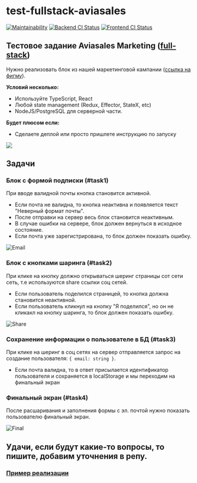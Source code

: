# test-fullstack-aviasales

[![Maintainability](https://api.codeclimate.com/v1/badges/8e5facdafa7e669bfcc1/maintainability)](https://codeclimate.com/github/jprestor/test-fullstack-aviasales/maintainability)
[![Backend CI Status](https://github.com/jprestor/test-fullstack-aviasales/actions/workflows/backend.yml/badge.svg)](https://github.com/jprestor/test-fullstack-aviasales/actions/workflows/backend.yml)
[![Frontend CI Status](https://github.com/jprestor/test-fullstack-aviasales/actions/workflows/frontend.yml/badge.svg)](https://github.com/jprestor/test-fullstack-aviasales/actions/workflows/frontend.yml)

## Тестовое задание Aviasales Marketing ([full-stack](https://aviasales.recruitee.com/o/fullstack-developer))

Нужно реализовать блок из нашей маркетинговой кампании ([ссылка на фигму](https://i.avs.io/ramnx0)).

**Условий несколько:**

- Используйте TypeScript, React
- Любой state management (Redux, Effector, StateX, etc)
- NodeJS/PostgreSQL для серверной части.

**Будет плюсом если:**

- Сделаете деплой или просто пришлете инструкцию по запуску

![](preview.png?raw=true)

## Задачи

### Блок с формой подписки (#task1)

При вводе валидной почты кнопка становится активной.

- Если почта не валидна, то кнопка неактивна и появляется текст "Неверный формат почты".
- После отправки на сервер весь блок становится неактивным.
- В случае ошибки на сервере, блок должен вернуться в исходное состояние.
- Если почта уже зарегистрирована, то блок должен показать ошибку.

![](email.png 'Email')

### Блок с кнопками шаринга (#task2)

При клике на кнопку должно открываться шеринг страницы сот сети сеть, т.е используются share ссылки соц сетей.

- Если пользователь поделился страницей, то кнопка должна становится неактивной.
- Если пользователь кликнул на кнопку "Я поделился", но он не кликакл на кнопку шаринга, то блок должен показать ошибку.

![](share.png?raw=true 'Share')

### Сохранение информации о пользователе в БД (#task3)

При клике на шеринг в соц сетях на сервер отправляется запрос на создание пользователя: `{ email: string }`.

- Если почта валидна, то в ответ присылается идентификатор пользователя и сохраняется в localStorage и мы переходим на финальный экран

### Финальный экран (#task4)

После расшаривания и заполнения формы с эл. почтой нужно показать пользователю финальный экран.

![](final.png?raw=true 'Final')

## Удачи, если будут какие-то вопросы, то пишите, добавим уточнения в репу.

### [Пример реализации](https://indriver.aviasales.ru)
